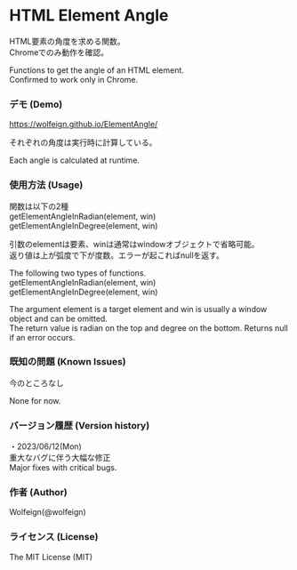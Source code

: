 # HTML Element Angle

HTML要素の角度を求める関数。  
Chromeでのみ動作を確認。  

Functions to get the angle of an HTML element.  
Confirmed to work only in Chrome.

### デモ (Demo)

https://wolfeign.github.io/ElementAngle/

それぞれの角度は実行時に計算している。  

Each angle is calculated at runtime.

### 使用方法 (Usage)

関数は以下の2種  
getElementAngleInRadian(element, win)  
getElementAngleInDegree(element, win)  

引数のelementは要素、winは通常はwindowオブジェクトで省略可能。  
返り値は上が弧度で下が度数。エラーが起こればnullを返す。  

The following two types of functions.  
getElementAngleInRadian(element, win)  
getElementAngleInDegree(element, win)  

The argument element is a target element and win is usually a window object and can be omitted.  
The return value is radian on the top and degree on the bottom. Returns null if an error occurs.

### 既知の問題 (Known Issues)

今のところなし

None for now.

### バージョン履歴 (Version history)

・2023/06/12(Mon)  
重大なバグに伴う大幅な修正  
Major fixes with critical bugs.  

### 作者 (Author)

Wolfeign(@wolfeign)

### ライセンス (License)

The MIT License (MIT)
